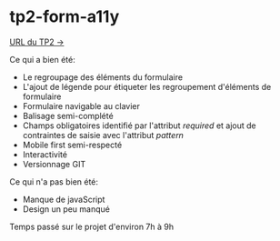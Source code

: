 # tp2-form-a11y
[URL du TP2 -> ](https://jeremyfraise.github.io/tp2-form-a11y/)

Ce qui a bien été:
- Le regroupage des éléments du formulaire
- L'ajout de légende pour étiqueter les regroupement d'éléments de formulaire
- Formulaire navigable au clavier
- Balisage semi-complété
- Champs obligatoires identifié par l'attribut *required* et ajout de contraintes de saisie avec l'attribut *pattern*
- Mobile first semi-respecté
- Interactivité 
- Versionnage GIT

Ce qui n'a pas bien été:
- Manque de javaScript
- Design un peu manqué

Temps passé sur le projet d'environ 7h à 9h 
